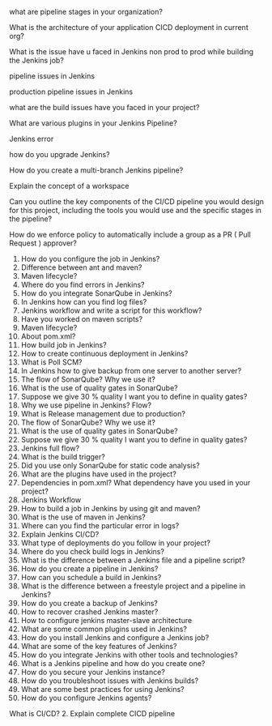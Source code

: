 what are pipeline stages in your organization?

What is the architecture of your application CICD deployment in current org?

What is the issue have u faced in Jenkins non prod to prod while building the Jenkins job?

pipeline issues in Jenkins

production pipeline issues in Jenkins

what are the build issues have you faced in your project?

What are various plugins in your Jenkins Pipeline?

Jenkins error

how do you upgrade Jenkins?

How do you create a multi-branch Jenkins pipeline?

Explain the concept of a workspace

Can you outline the key components of the CI/CD pipeline you would design for this project, including the tools you would use and the specific stages in the pipeline?

How do we enforce policy to automatically include a group as a PR ( Pull Request ) approver?

1. How do you configure the job in Jenkins?
2. Difference between ant and maven?
3. Maven lifecycle?
4. Where do you find errors in Jenkins?
5. How do you integrate SonarQube in Jenkins?
6. In Jenkins how can you find log files?
7. Jenkins workflow and write a script for this workflow?
8. Have you worked on maven scripts?
9. Maven lifecycle?
10. About pom.xml?
11. How build job in Jenkins?
12. How to create continuous deployment in Jenkins?
13. What is Poll SCM?
14. In Jenkins how to give backup from one server to another server?
15. The flow of SonarQube? Why we use it?
16. What is the use of quality gates in SonarQube?
17. Suppose we give 30 % quality I want you to define in quality gates?
18. Why we use pipeline in Jenkins? Flow?
19. What is Release management due to production?
20. The flow of SonarQube? Why we use it?
21. What is the use of quality gates in SonarQube?
22. Suppose we give 30 % quality I want you to define in quality gates?
23. Jenkins full flow?
24. What is the build trigger?
25. Did you use only SonarQube for static code analysis?
26. What are the plugins have used in the project?
27. Dependencies in pom.xml? What dependency have you used in your project?
28. Jenkins Workflow
29. How to build a job in Jenkins by using git and maven?
30. What is the use of maven in Jenkins?
31. Where can you find the particular error in logs?
32. Explain Jenkins CI/CD?
33. What type of deployments do you follow in your project?
34. Where do you check build logs in Jenkins?
35. What is the difference between a Jenkins file and a pipeline script?
36. How do you create a pipeline in Jenkins?
37. How can you schedule a build in Jenkins?
38. What is the difference between a freestyle project and a pipeline in Jenkins?
39. How do you create a backup of Jenkins?
40. How to recover crashed Jenkins master?
41. How to configure jenkins master-slave architecture
42. What are some common plugins used in Jenkins?
43. How do you install Jenkins and configure a Jenkins job?
44. What are some of the key features of Jenkins?
45. How do you integrate Jenkins with other tools and technologies?
46. What is a Jenkins pipeline and how do you create one?
47. How do you secure your Jenkins instance?
48. How do you troubleshoot issues with Jenkins builds?
49. What are some best practices for using Jenkins?
50. How do you configure Jenkins agents?

 What is CI/CD?
2. Explain complete CICD pipeline